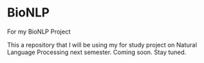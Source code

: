 # BioNLP
For my BioNLP Project

This a repository that I will be using my for study project on Natural Language Processing next semester. 
Coming soon. Stay tuned. 
